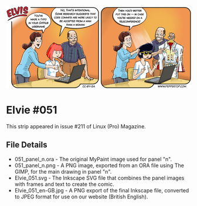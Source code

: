 ![Elvie comic strip #051](Elvie_051_en-GB.jpg)

Elvie #051
==========
This strip appeared in issue #211 of Linux (Pro) Magazine.


File Details
------------
* 051_panel_n.ora     - The original MyPaint image used for panel "n".
* 051_panel_n.png     - A PNG image, exported from an ORA file using The GIMP, for the main drawing in panel "n".
* Elvie_051.svg       - The Inkscape SVG file that combines the panel images with frames and text to create the comic.
* Elvie_051_en-GB.jpg - A PNG export of the final Inkscape file, converted to JPEG format for use on our website (British English).

